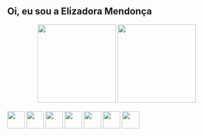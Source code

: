 ## Oi, eu sou a Elizadora Mendonça
<div align="center">
 <img height ="180px" src="https://github-readme-stats-sigma-five.vercel.app/api?username=elizadora&show_icons=true&theme=react&include_all_commits=true&count_private=true"/>
 <img height ="180px" src="https://github-readme-stats-sigma-five.vercel.app/api/top-langs/?username=elizadora&layout=compact&show_icons=true&theme=react&langs_count=7"/>
</div>

<div style="display: inline-block"><br>
 <img heigth="40" width="40" src="https://cdn.jsdelivr.net/gh/devicons/devicon/icons/react/react-original.svg" />
 
 <img heigth="40" width="40" src="https://cdn.jsdelivr.net/gh/devicons/devicon/icons/css3/css3-original.svg" />
 
 <img heigth="40" width="40" src="https://cdn.jsdelivr.net/gh/devicons/devicon/icons/html5/html5-original.svg" />
 
 <img heigth="40" width="40" src="https://cdn.jsdelivr.net/gh/devicons/devicon/icons/javascript/javascript-original.svg" />

 <img heigth="40" width="40" src="https://cdn.jsdelivr.net/gh/devicons/devicon/icons/nodejs/nodejs-original.svg" />

 <img heigth="40" width="40" src="https://cdn.jsdelivr.net/gh/devicons/devicon/icons/cplusplus/cplusplus-original.svg" />

 <img heigth="40" width="40" src="https://cdn.jsdelivr.net/gh/devicons/devicon/icons/c/c-original.svg" />
</div>
